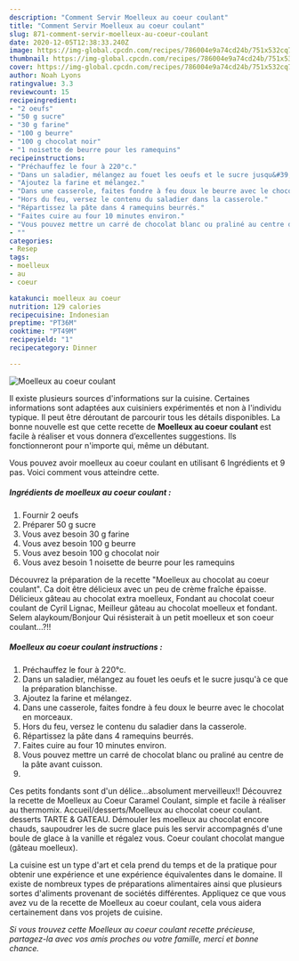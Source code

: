 ```yaml
---
description: "Comment Servir Moelleux au coeur coulant"
title: "Comment Servir Moelleux au coeur coulant"
slug: 871-comment-servir-moelleux-au-coeur-coulant
date: 2020-12-05T12:38:33.240Z
image: https://img-global.cpcdn.com/recipes/786004e9a74cd24b/751x532cq70/moelleux-au-coeur-coulant-photo-principale-de-la-recette.jpg
thumbnail: https://img-global.cpcdn.com/recipes/786004e9a74cd24b/751x532cq70/moelleux-au-coeur-coulant-photo-principale-de-la-recette.jpg
cover: https://img-global.cpcdn.com/recipes/786004e9a74cd24b/751x532cq70/moelleux-au-coeur-coulant-photo-principale-de-la-recette.jpg
author: Noah Lyons
ratingvalue: 3.3
reviewcount: 15
recipeingredient:
- "2 oeufs"
- "50 g sucre"
- "30 g farine"
- "100 g beurre"
- "100 g chocolat noir"
- "1 noisette de beurre pour les ramequins"
recipeinstructions:
- "Préchauffez le four à 220°c."
- "Dans un saladier, mélangez au fouet les oeufs et le sucre jusqu&#39;à ce que la préparation blanchisse."
- "Ajoutez la farine et mélangez."
- "Dans une casserole, faites fondre à feu doux le beurre avec le chocolat en morceaux."
- "Hors du feu, versez le contenu du saladier dans la casserole."
- "Répartissez la pâte dans 4 ramequins beurrés."
- "Faites cuire au four 10 minutes environ."
- "Vous pouvez mettre un carré de chocolat blanc ou praliné au centre de la pâte avant cuisson."
- ""
categories:
- Resep
tags:
- moelleux
- au
- coeur

katakunci: moelleux au coeur 
nutrition: 129 calories
recipecuisine: Indonesian
preptime: "PT36M"
cooktime: "PT49M"
recipeyield: "1"
recipecategory: Dinner

---
```



![Moelleux au coeur coulant](https://img-global.cpcdn.com/recipes/786004e9a74cd24b/751x532cq70/moelleux-au-coeur-coulant-photo-principale-de-la-recette.jpg)

Il existe plusieurs sources d'informations sur la cuisine. Certaines informations sont adaptées aux cuisiniers expérimentés et non à l'individu typique. Il peut être déroutant de parcourir tous les détails disponibles. La bonne nouvelle est que cette recette de <strong> Moelleux au coeur coulant </strong> est facile à réaliser et vous donnera d’excellentes suggestions. Ils fonctionneront pour n'importe qui, même un débutant.

<!--inarticleads1-->

Vous pouvez avoir moelleux au coeur coulant en utilisant 6 Ingrédients et 9 pas. Voici comment vous atteindre cette.

##### Ingrédients de moelleux au coeur coulant :

1. Fournir 2 oeufs
1. Préparer 50 g sucre
1. Vous avez besoin 30 g farine
1. Vous avez besoin 100 g beurre
1. Vous avez besoin 100 g chocolat noir
1. Vous avez besoin 1 noisette de beurre pour les ramequins


Découvrez la préparation de la recette &#34;Moelleux au chocolat au coeur coulant&#34;. Ca doit être délicieux avec un peu de crème fraîche épaisse. Délicieux gâteau au chocolat extra moelleux, Fondant au chocolat coeur coulant de Cyril Lignac, Meilleur gâteau au chocolat moelleux et fondant. Selem alaykoum/Bonjour Qui résisterait à un petit moelleux et son coeur coulant…?!! 

<!--inarticleads2-->

##### Moelleux au coeur coulant instructions :

1. Préchauffez le four à 220°c.
1. Dans un saladier, mélangez au fouet les oeufs et le sucre jusqu&#39;à ce que la préparation blanchisse.
1. Ajoutez la farine et mélangez.
1. Dans une casserole, faites fondre à feu doux le beurre avec le chocolat en morceaux.
1. Hors du feu, versez le contenu du saladier dans la casserole.
1. Répartissez la pâte dans 4 ramequins beurrés.
1. Faites cuire au four 10 minutes environ.
1. Vous pouvez mettre un carré de chocolat blanc ou praliné au centre de la pâte avant cuisson.
1. 


Ces petits fondants sont d&#39;un délice…absolument merveilleux!! Découvrez la recette de Moelleux au Coeur Caramel Coulant, simple et facile à réaliser au thermomix. Accueil/desserts/Moelleux au chocolat coeur coulant. desserts TARTE &amp; GATEAU. Démouler les moelleux au chocolat encore chauds, saupoudrer les de sucre glace puis les servir accompagnés d&#39;une boule de glace à la vanille et régalez vous. Coeur coulant chocolat mangue (gâteau moelleux). 

<!--inarticleads1-->

<p>
La cuisine est un type d'art et cela prend du temps et de la pratique pour obtenir une expérience et une expérience équivalentes dans le domaine. Il existe de nombreux types de préparations alimentaires ainsi que plusieurs sortes d'aliments provenant de sociétés différentes. Appliquez ce que vous avez vu de la recette de Moelleux au coeur coulant, cela vous aidera certainement dans vos projets de cuisine.
</p>

<p>
<i>Si vous trouvez cette Moelleux au coeur coulant recette précieuse, partagez-la avec vos amis proches ou votre famille, merci et bonne chance.</i>
</p>
